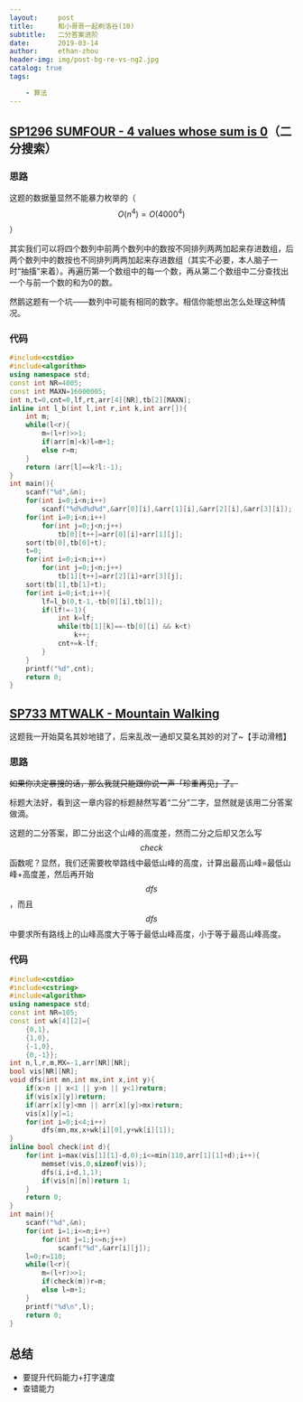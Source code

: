 ```yaml
---
layout:     post
title:      和小哥哥一起刷洛谷(10)
subtitle:   二分答案进阶
date:       2019-03-14
author:     ethan-zhou
header-img: img/post-bg-re-vs-ng2.jpg
catalog: true
tags:

    - 算法
---
```


## [SP1296 SUMFOUR - 4 values whose sum is 0](https://www.luogu.org/problemnew/show/SP1296)（二分搜索）

### 思路

这题的数据量显然不能暴力枚举的（$$O(n^4)=O(4000^4)$$）

其实我们可以将四个数列中前两个数列中的数按不同排列两两加起来存进数组，后两个数列中的数按也不同排列两两加起来存进数组（其实不必要，本人脑子一时“抽搐”来着）。再遍历第一个数组中的每一个数，再从第二个数组中二分查找出一个与前一个数的和为0的数。

然鹅这题有一个坑——数列中可能有相同的数字。相信你能想出怎么处理这种情况。

### 代码

```cpp
#include<cstdio>
#include<algorithm>
using namespace std;
const int NR=4005;
const int MAXN=16000005;
int n,t=0,cnt=0,lf,rt,arr[4][NR],tb[2][MAXN];
inline int l_b(int l,int r,int k,int arr[]){
    int m;
    while(l<r){
        m=(l+r)>>1;
        if(arr[m]<k)l=m+1;
        else r=m;
    }
    return (arr[l]==k?l:-1);
}
int main(){
    scanf("%d",&n);
    for(int i=0;i<n;i++)
        scanf("%d%d%d%d",&arr[0][i],&arr[1][i],&arr[2][i],&arr[3][i]);
    for(int i=0;i<n;i++)
        for(int j=0;j<n;j++)
            tb[0][t++]=arr[0][i]+arr[1][j];
    sort(tb[0],tb[0]+t);
    t=0;
    for(int i=0;i<n;i++)
        for(int j=0;j<n;j++)
            tb[1][t++]=arr[2][i]+arr[3][j];
    sort(tb[1],tb[1]+t);
    for(int i=0;i<t;i++){
        lf=l_b(0,t-1,-tb[0][i],tb[1]);
        if(lf!=-1){
            int k=lf;
            while(tb[1][k]==-tb[0][i] && k<t)
                k++;
            cnt+=k-lf;
        }
    }
    printf("%d",cnt);
    return 0;
}
```

## [SP733 MTWALK - Mountain Walking](https://www.luogu.org/problemnew/show/SP733)

这题我一开始莫名其妙地错了，后来乱改一通却又莫名其妙的对了~【手动滑稽】

### 思路

~~如果你决定暴搜的话，那么我就只能跟你说一声「珍重再见」了。~~

标题大法好，看到这一章内容的标题赫然写着“二分”二字，显然就是该用二分答案做滴。

这题的二分答案，即二分出这个山峰的高度差，然而二分之后却又怎么写$$check$$函数呢？显然，我们还需要枚举路线中最低山峰的高度，计算出最高山峰=最低山峰+高度差，然后再开始$$dfs$$，而且$$dfs​$$中要求所有路线上的山峰高度大于等于最低山峰高度，小于等于最高山峰高度。

### 代码

```cpp
#include<cstdio>
#include<cstring>
#include<algorithm>
using namespace std;
const int NR=105;
const int wk[4][2]={
	{0,1},
	{1,0},
	{-1,0},
	{0,-1}};
int n,l,r,m,MX=-1,arr[NR][NR];
bool vis[NR][NR];
void dfs(int mn,int mx,int x,int y){
    if(x>n || x<1 || y>n || y<1)return;
    if(vis[x][y])return;
    if(arr[x][y]<mn || arr[x][y]>mx)return;
    vis[x][y]=1;
    for(int i=0;i<4;i++)
        dfs(mn,mx,x+wk[i][0],y+wk[i][1]);
}
inline bool check(int d){
    for(int i=max(vis[1][1]-d,0);i<=min(110,arr[1][1]+d);i++){
        memset(vis,0,sizeof(vis));
        dfs(i,i+d,1,1);
        if(vis[n][n])return 1;
    }
    return 0;
}
int main(){
    scanf("%d",&n);
    for(int i=1;i<=n;i++)
        for(int j=1;j<=n;j++)
            scanf("%d",&arr[i][j]);
    l=0;r=110;
    while(l<r){
        m=(l+r)>>1;
        if(check(m))r=m;
        else l=m+1;
    }
    printf("%d\n",l);
    return 0;
}
```

## 总结

- 要提升代码能力+打字速度
- 查错能力